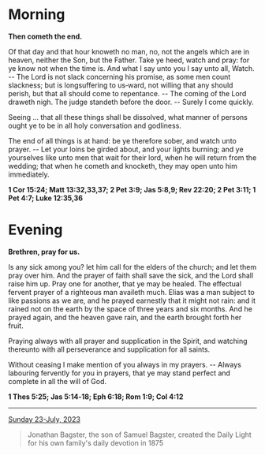 # Morning

**Then cometh the end.**
 
Of that day and that hour knoweth no man, no, not the angels which are in heaven, neither the Son, but the Father. Take ye heed, watch and pray: for ye know not when the time is. And what I say unto you I say unto all, Watch. -- The Lord is not slack concerning his promise, as some men count slackness; but is longsuffering to us‑ward, not willing that any should perish, but that all should come to repentance. -- The coming of the Lord draweth nigh. The judge standeth before the door. -- Surely I come quickly.
 
Seeing ... that all these things shall be dissolved, what manner of persons ought ye to be in all holy conversation and godliness.
 
The end of all things is at hand: be ye therefore sober, and watch unto prayer. -- Let your loins be girded about, and your lights burning; and ye yourselves like unto men that wait for their lord, when he will return from the wedding; that when he cometh and knocketh, they may open unto him immediately.  

**1 Cor 15:24; Matt 13:32,33,37; 2 Pet 3:9; Jas 5:8,9; Rev 22:20; 2 Pet 3:11; 1 Pet 4:7; Luke 12:35,36**

# Evening

**Brethren, pray for us.**
 
Is any sick among you? let him call for the elders of the church; and let them pray over him. And the prayer of faith shall save the sick, and the Lord shall raise him up. Pray one for another, that ye may be healed. The effectual fervent prayer of a righteous man availeth much. Elias was a man subject to like passions as we are, and he prayed earnestly that it might not rain: and it rained not on the earth by the space of three years and six months. And he prayed again, and the heaven gave rain, and the earth brought forth her fruit.
 
Praying always with all prayer and supplication in the Spirit, and watching thereunto with all perseverance and supplication for all saints.
 
Without ceasing I make mention of you always in my prayers. -- Always labouring fervently for you in prayers, that ye may stand perfect and complete in all the will of God.  

**1 Thes 5:25; Jas 5:14‑18; Eph 6:18; Rom 1:9; Col 4:12**

---

[Sunday 23-July, 2023](https://t.me/s/daily_light)

> Jonathan Bagster, the son of Samuel Bagster, created the Daily Light for his own family's daily devotion in 1875

